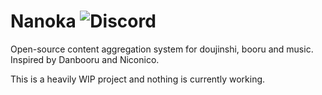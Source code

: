 # Nanoka ![Discord](https://img.shields.io/discord/515395714264858653.svg?label=Discord)

Open-source content aggregation system for doujinshi, booru and music. Inspired by Danbooru and Niconico.

This is a heavily WIP project and nothing is currently working.
